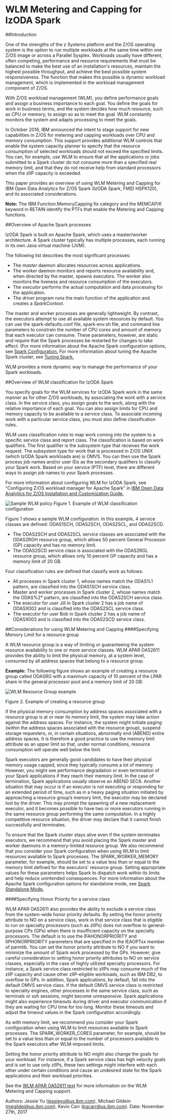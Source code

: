 <h1>WLM Metering and Capping for IzODA Spark</h1>

##Introduction

   One of the strengths of the z Systems platform and the Z/OS operating system is the option to run multiple workloads at the same time within one Z/OS image or across a Parallel Sysplex. Workloads usually have different, often competing, performance and resource requirements that must be balanced to make the best use of an installation's resources, maintain the highest possible throughput, and achieve the best possible system responsiveness. The function that makes this possible is dynamic workload management, which is implemented in the workload management component of Z/OS.

   With Z/OS workload management (WLM), you define performance goals and assign a business importance to each goal. You define the goals for work in business terms, and the system decides how much resource, such as CPU or memory, to assign so as to meet the goal. WLM constantly monitors the system and adapts processing to meet the goals.

   In October 2016, IBM announced the intent to stage support for new capabilities in Z/OS for metering and capping workloads over CPU and memory consumption. This support provides additional WLM controls that enable the system capacity planner to specify that the resource consumption of selected workloads should not exceed the specified limits. You can, for example, use WLM to ensure that all the applications or jobs submitted to a Spark cluster do not consume more than a specified real memory limit, and that they do not receive help from standard processors when the zIIP capacity is exceeded.

   This paper provides an overview of using WLM Metering and Capping for IBM Open Data Analytics for Z/OS Spark (IzODA Spark, FMID HSPK120), and its associated considerations.

   <strong>Note:</strong> The IBM.Function.MemoryCapping fix category and the MEMCAP/K keyword in RETAIN identify the PTFs that enable the Metering and Capping functions.

##Overview of Apache Spark processes

   IzODA Spark is built on Apache Spark, which uses a master/worker architecture. A Spark cluster typically has multiple processes, each running in its own Java virtual machine (JVM).

   The following list describes the most significant processes:
   <ul>
       <li>The <em>master</em> daemon allocates resources across applications.</li>
       <li>The <em>worker</em> daemon monitors and reports resource availability and, when directed by the master, spawns executors. The worker also monitors the liveness and resource consumption of the executors.</li>
       <li>The <em>executor</em> performs the actual computation and data processing for the application.</li>
       <li>The <em>driver</em> program runs the main function of the application and creates a <em>SparkContext</em>.</li>
  </ul>
   The master and worker processes are generally lightweight. By contrast, the executors attempt to use all available system resources by default. You can use the spark-defaults.conf file, spark-env.sh file, and command line parameters to constrain the number of CPU cores and amount of memory that each executor can consume. These parameters, however, are static and require that the Spark processes be restarted for changes to take effect. (For more information about the Apache Spark configuration options, see <a href="https://spark.apache.org/docs/2.1.1/configuration.html" target="_blank" rel="noopener noreferrer">Spark Configuration.</a> For more information about tuning the Apache Spark cluster, see <a href="https://spark.apache.org/docs/2.1.1/tuning.html" target="_blank" rel="noopener noreferrer">Tuning Spark.</a>

   WLM provides a more dynamic way to manage the performance of your Spark workloads.

##Overview of WLM classification for IzODA Spark

   You specify goals for the WLM services for IzODA Spark work in the same manner as for other Z/OS workloads, by associating the work with a service class. In the service class, you assign goals to the work, along with the relative importance of each goal. You can also assign limits for CPU and memory capacity to be available to a service class. To associate incoming work with a particular service class, you must also define classification rules.

   WLM uses classification rules to map work coming into the system to a specific service class and report class. The classification is based on work qualifiers. The first qualifier is the subsystem type that receives the work request. The subsystem type for work that is processed in Z/OS UNIX (which IzODA Spark workloads are) is OMVS. You can then use the Spark process job names and/or user IDs as the secondary qualifiers to classify your Spark work. Based on your service (PTF) level, there are different ways to assign job names to your Spark processes.

   For more information about configuring WLM for IzODA Spark, see “Configuring Z/OS workload manager for Apache Spark” in <a href="https://www.ibm.com/support/knowledgecenter/SS3H8V_1.1.0/com.ibm.izoda.v1r1.azka100/toc.html" target="_blank" rel="noopener noreferrer">IBM Open Data Analytics for Z/OS Installation and Customization Guide.</a>


   ![Sample WLM policy](../img/wlm-mc-spark.png)
   Figure 1. Example of WLM classification configuration

   Figure 1 shows a sample WLM configuration. In this example, 4 service classes are defined: ODAS1SCH, ODAS2SCH, ODAS2SCL, and ODAS2SCD.
   <ul>
       <li>The ODAS2SCH and ODAS2SCL service classes are associated with the ODAS2RGH resource group, which allows 50 percent General Processor (GP) capacity and has no memory limit.</li>
       <li>The ODAS2SCD service class is associated with the ODAS2RGL resource group, which allows only 10 percent GP capacity and has a memory limit of 20 GB.</li>
  </ul>
   Four classification rules are defined that classify work as follows:
   <ul>
       <li>All processes in Spark cluster 1, whose names match the ODAS%1 pattern, are classified into the ODAS1SCH service class.</li>
       <li>Master and worker processes in Spark cluster 2, whose names match the ODAS%2* pattern, are classified into the ODAS2SCH service class.</li>
       <li>The executor for user Jill in Spark cluster 2 has a job name of ODASX002 and is classified into the ODAS2SCL service class.</li>
       <li>The executor for user Bob in Spark cluster 2 has a job name of ODASX003 and is classified into the ODAS2SCD service class.</li>
   </ul>

##Considerations for using WLM Metering and Capping
####Specifying Memory Limit for a resource group

   A WLM resource group is a way of limiting or guaranteeing the system resource availability to one or more service classes. WLM APAR OA52611 provides the ability to limit the physical memory, at a system level, consumed by all address spaces that belong to a resource group.

   <strong>Example:</strong> The following figure shows an example of creating a resource group called ODASRG with a maximum capacity of 10 percent of the LPAR share in the general processor pool and a memory limit of 20 GB:

   ![WLM Resource Group example](../img/wlm-resource-group.png)

   Figure 2. Example of creating a resource group


   If the physical memory consumption by address spaces associated with a resource group is at or near its memory limit, the system may take action against the address spaces. For instance, the system might initiate paging (within the address spaces associated with the resource group), suspend storage requesters, or, in certain situations, abnormally end (ABEND) entire address spaces. It is therefore a good practice to use the memory limit attribute as an upper limit so that, under normal conditions, resource consumption will operate well below the limit.

   Spark executors are generally good candidates to have their physical memory usage capped, since they typically consume a lot of memory. However, you might see performance degradation or even termination of your Spark applications if they reach their memory limit. In the case of termination, Spark applications usually observe an ABEND SEC6. Another situation that may occur is if an executor is not executing or responding for an extended period of time, such as in a heavy paging situation initiated by approaching a resource group’s memory limit, the executor may be declared lost by the driver. This may prompt the spawning of a new replacement executor, and it becomes possible to have two or more executors running in the same resource group performing the same computation. In a highly competitive resource situation, the driver may declare that it cannot finish successfully and terminates.

   To ensure that the Spark cluster stays alive even if the system terminates executors, we recommend that you avoid placing the Spark master and worker daemons in a memory-limited resource group. We also recommend that you consider your Spark configuration when using WLM to limit resources available to Spark processes. The SPARK_WORKER_MEMORY parameter, for example, should be set to a value less than or equal to the memory limit defined for the executors' resource group. Setting appropriate values for these parameters helps Spark to dispatch work within its limits and help reduce unintended consequences. For more information about the Apache Spark configuration options for standalone mode, see <a href="https://spark.apache.org/docs/2.1.1/spark-standalone.html" target="_blank" rel="noopener noreferrer">Spark Standalone Mode.</a>

####Specifying Honor Priority for a service class

   WLM APAR OA52611 also provides the ability to exclude a service class from the system-wide honor priority defaults. By setting the honor priority attribute to NO on a service class, work in that service class that is eligible to run on specialty processors (such as zIIPs) does not overflow to general-purpose CPs (GPs) when there is insufficient capacity on the specialty processors. The default is to use the IFAHONORPRIORITY and IIPHONORPRIORITY parameters that are specified in the IEAOPTxx member of parmlib.
   You can set the honor priority attribute to NO if you want to minimize the amount of Spark work processed by the GPs. However, give careful consideration to setting honor priority attributes to NO on service classes, especially in the case of highly utilized specialty processors. For instance, a Spark service class restricted to zIIPs may consume much of the zIIP capacity and cause other zIIP-eligible workloads, such as IBM DB2, to overflow to GPs. In addition, Spark applications, by default, fall into the default OMVS service class. If the default OMVS service class is restricted to specialty engines, other processes in the same service class, such as terminals or ssh sessions, might become unresponsive. Spark applications might also experience timeouts during driver and executor communication if they are waiting for CPU time for too long. Monitor these timeouts and adjust the timeout values in the Spark configuration accordingly.

   As with memory limit, we recommend you consider your Spark configuration when using WLM to limit resources available to Spark processes. The SPARK_WORKER_CORES parameter, for example, should be set to a value less than or equal to the number of processors available to the Spark executors after WLM-imposed limits.

   Setting the honor priority attribute to NO might also change the goals for your workload. For instance, if a Spark service class has high velocity goals and is set to use only zIIPs, these two settings might interfere with each other under certain conditions and cause an undesired state for the Spark applications and their workload priorities.

   See the <a href="http://www-01.ibm.com/support/docview.wss?uid=isg1OA52611" target="_blank" ref="noopener noreferrer">WLM APAR OA52611 text</a> for more information on the WLM Metering and Capping support.

Authors: Jessie Yu (jessieyu@us.ibm.com), Michael Gildein (megildei@us.ibm.com), Kevin Carr (kgcarr@us.ibm.com).    Date: November 27th, 2017

